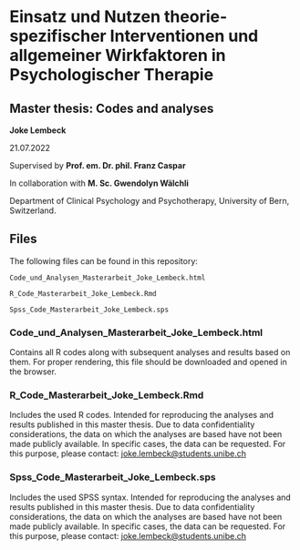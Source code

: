 # Einsatz und Nutzen theorie-spezifischer Interventionen und allgemeiner Wirkfaktoren in Psychologischer Therapie

## Master thesis: Codes and analyses

**Joke Lembeck**

21.07.2022

Supervised by **Prof. em. Dr. phil. Franz Caspar**

In collaboration with **M. Sc. Gwendolyn Wälchli**

Department of Clinical Psychology and Psychotherapy, University of Bern, Switzerland.


## Files

The following files can be found in this repository:

```
Code_und_Analysen_Masterarbeit_Joke_Lembeck.html

R_Code_Masterarbeit_Joke_Lembeck.Rmd

Spss_Code_Masterarbeit_Joke_Lembeck.sps
```

### Code_und_Analysen_Masterarbeit_Joke_Lembeck.html
Contains all R codes along with subsequent analyses and results based on them.
For proper rendering, this file should be downloaded and opened in the browser.

### R_Code_Masterarbeit_Joke_Lembeck.Rmd
Includes the used R codes. 
Intended for reproducing the analyses and results published in this master thesis.
Due to data confidentiality considerations, the data on which the analyses are based have not been made publicly available. In specific cases, the data can be requested. For this purpose, please contact: joke.lembeck@students.unibe.ch

### Spss_Code_Masterarbeit_Joke_Lembeck.sps
Includes the used SPSS syntax. 
Intended for reproducing the analyses and results published in this master thesis.
Due to data confidentiality considerations, the data on which the analyses are based have not been made publicly available. In specific cases, the data can be requested. For this purpose, please contact: joke.lembeck@students.unibe.ch




